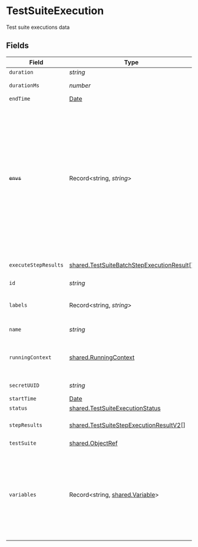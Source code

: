 # TestSuiteExecution

Test suite executions data


## Fields

| Field                                                                                                                                                                                                      | Type                                                                                                                                                                                                       | Required                                                                                                                                                                                                   | Description                                                                                                                                                                                                | Example                                                                                                                                                                                                    |
| ---------------------------------------------------------------------------------------------------------------------------------------------------------------------------------------------------------- | ---------------------------------------------------------------------------------------------------------------------------------------------------------------------------------------------------------- | ---------------------------------------------------------------------------------------------------------------------------------------------------------------------------------------------------------- | ---------------------------------------------------------------------------------------------------------------------------------------------------------------------------------------------------------- | ---------------------------------------------------------------------------------------------------------------------------------------------------------------------------------------------------------- |
| `duration`                                                                                                                                                                                                 | *string*                                                                                                                                                                                                   | :heavy_minus_sign:                                                                                                                                                                                         | test duration                                                                                                                                                                                              | 2m                                                                                                                                                                                                         |
| `durationMs`                                                                                                                                                                                               | *number*                                                                                                                                                                                                   | :heavy_minus_sign:                                                                                                                                                                                         | test duration in ms                                                                                                                                                                                        | 6000                                                                                                                                                                                                       |
| `endTime`                                                                                                                                                                                                  | [Date](https://developer.mozilla.org/en-US/docs/Web/JavaScript/Reference/Global_Objects/Date)                                                                                                              | :heavy_minus_sign:                                                                                                                                                                                         | test end time                                                                                                                                                                                              |                                                                                                                                                                                                            |
| ~~`envs`~~                                                                                                                                                                                                 | Record<string, *string*>                                                                                                                                                                                   | :heavy_minus_sign:                                                                                                                                                                                         | : warning: ** DEPRECATED **: This will be removed in a future release, please migrate away from it as soon as possible.<br/><br/>Environment variables passed to executor. Deprecated: use Basic Variables instead | {<br/>"record": "true",<br/>"prefix": "some-"<br/>}                                                                                                                                                        |
| `executeStepResults`                                                                                                                                                                                       | [shared.TestSuiteBatchStepExecutionResult](../../../sdk/models/shared/testsuitebatchstepexecutionresult.md)[]                                                                                              | :heavy_minus_sign:                                                                                                                                                                                         | batch steps execution results                                                                                                                                                                              |                                                                                                                                                                                                            |
| `id`                                                                                                                                                                                                       | *string*                                                                                                                                                                                                   | :heavy_check_mark:                                                                                                                                                                                         | execution id                                                                                                                                                                                               | 62f395e004109209b50edfc1                                                                                                                                                                                   |
| `labels`                                                                                                                                                                                                   | Record<string, *string*>                                                                                                                                                                                   | :heavy_minus_sign:                                                                                                                                                                                         | test suite labels                                                                                                                                                                                          | {<br/>"env": "prod",<br/>"app": "backend"<br/>}                                                                                                                                                            |
| `name`                                                                                                                                                                                                     | *string*                                                                                                                                                                                                   | :heavy_check_mark:                                                                                                                                                                                         | execution name                                                                                                                                                                                             | test-suite1.needlessly-sweet-imp                                                                                                                                                                           |
| `runningContext`                                                                                                                                                                                           | [shared.RunningContext](../../../sdk/models/shared/runningcontext.md)                                                                                                                                      | :heavy_minus_sign:                                                                                                                                                                                         | running context for test or test suite execution                                                                                                                                                           |                                                                                                                                                                                                            |
| `secretUUID`                                                                                                                                                                                               | *string*                                                                                                                                                                                                   | :heavy_minus_sign:                                                                                                                                                                                         | secret uuid                                                                                                                                                                                                | 7934600f-b367-48dd-b981-4353304362fb                                                                                                                                                                       |
| `startTime`                                                                                                                                                                                                | [Date](https://developer.mozilla.org/en-US/docs/Web/JavaScript/Reference/Global_Objects/Date)                                                                                                              | :heavy_minus_sign:                                                                                                                                                                                         | test start time                                                                                                                                                                                            |                                                                                                                                                                                                            |
| `status`                                                                                                                                                                                                   | [shared.TestSuiteExecutionStatus](../../../sdk/models/shared/testsuiteexecutionstatus.md)                                                                                                                  | :heavy_minus_sign:                                                                                                                                                                                         | N/A                                                                                                                                                                                                        |                                                                                                                                                                                                            |
| `stepResults`                                                                                                                                                                                              | [shared.TestSuiteStepExecutionResultV2](../../../sdk/models/shared/testsuitestepexecutionresultv2.md)[]                                                                                                    | :heavy_minus_sign:                                                                                                                                                                                         | steps execution results                                                                                                                                                                                    |                                                                                                                                                                                                            |
| `testSuite`                                                                                                                                                                                                | [shared.ObjectRef](../../../sdk/models/shared/objectref.md)                                                                                                                                                | :heavy_check_mark:                                                                                                                                                                                         | N/A                                                                                                                                                                                                        |                                                                                                                                                                                                            |
| `variables`                                                                                                                                                                                                | Record<string, [shared.Variable](../../../sdk/models/shared/variable.md)>                                                                                                                                  | :heavy_minus_sign:                                                                                                                                                                                         | execution variables passed to executor converted to vars for usage in tests                                                                                                                                | {<br/>"var1": {<br/>"name": "var1",<br/>"type": "basic",<br/>"value": "value1"<br/>},<br/>"secret1": {<br/>"name": "secret1",<br/>"type": "secret",<br/>"value": "secretvalue1"<br/>}<br/>}                |